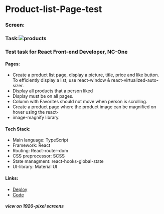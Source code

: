 # Product-list-Page-test

### Screen:

### Task:![products](https://github.com/Kornull/product-list-page-test/assets/96052707/6d0c03b5-1a81-4d0c-84bd-f6c8028f38f2)


### Test task for React Front-end Developer, NC-One
#### Pages:
* Create a product list page, display a picture, title, price and like button. To efficiently
display a list, use react-window & react-virtualized-auto-sizer.
* Display all products that a person liked
* Display must be on all pages.
* Column with Favorites should not move when person is scrolling.
* Create a product page where the product image can be magnified on hover using the react-
* image-magnify library.
#### Tech Stack:
* Main language: TypeScript
* Framework: React
* Routing: React-router-dom
* CSS preprocessor: SCSS
* State managment: react-hooks-global-state
* UI-library: Material UI

#### Links:
* [Deploy](https://kornull-product-list.netlify.app/)
* [Code](https://github.com/Kornull/product-list-page-test/tree/main/product-list)
  
##### view on 1920-pixel screens
